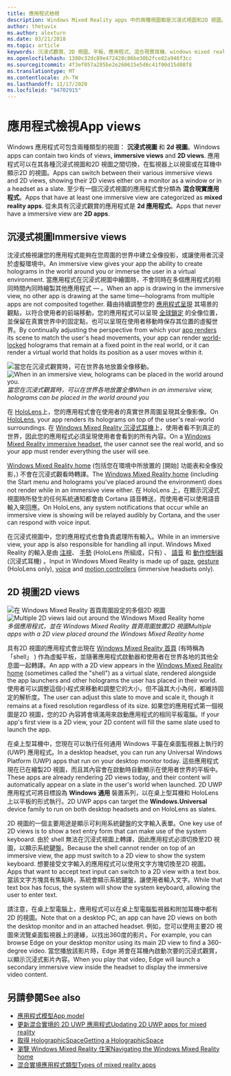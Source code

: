 ```yaml
---
title: 應用程式檢視
description: Windows Mixed Reality apps 中的兩種視圖都是沉浸式視圖和2D 視圖。
author: thetuvix
ms.author: alexturn
ms.date: 03/21/2018
ms.topic: article
keywords: 沉浸式觀賞、2D 視圖、平板、應用程式、混合現實耳機、windows mixed reality 耳機、虛擬實境耳機、HoloLens、MRTK、混合現實工具組
ms.openlocfilehash: 1380c32dc89e472428c86be30b2fce82a946f3cc
ms.sourcegitcommit: 4f3ef057a285be2e260615e5d6c41f00d15d08f8
ms.translationtype: MT
ms.contentlocale: zh-TW
ms.lasthandoff: 11/17/2020
ms.locfileid: "94702915"
---
```

# <a name="app-views"></a><span data-ttu-id="07473-104">應用程式檢視</span><span class="sxs-lookup"><span data-stu-id="07473-104">App views</span></span>

<span data-ttu-id="07473-105">Windows 應用程式可包含兩種類型的視圖： **沉浸式視圖** 和 **2d 視圖**。</span><span class="sxs-lookup"><span data-stu-id="07473-105">Windows apps can contain two kinds of views, **immersive views** and **2D views**.</span></span> <span data-ttu-id="07473-106">應用程式可以在其各種沉浸式視圖和2D 視圖之間切換，在監視器上以視窗或在耳機中顯示2D 的視圖。</span><span class="sxs-lookup"><span data-stu-id="07473-106">Apps can switch between their various immersive views and 2D views, showing their 2D views either on a monitor as a window or in a headset as a slate.</span></span> <span data-ttu-id="07473-107">至少有一個沉浸式視圖的應用程式會分類為 **混合現實應用程式**。</span><span class="sxs-lookup"><span data-stu-id="07473-107">Apps that have at least one immersive view are categorized as **mixed reality apps**.</span></span> <span data-ttu-id="07473-108">從未具有沉浸式觀賞的應用程式是 **2d 應用程式**。</span><span class="sxs-lookup"><span data-stu-id="07473-108">Apps that never have a immersive view are **2D apps**.</span></span>

## <a name="immersive-views"></a><span data-ttu-id="07473-109">沉浸式視圖</span><span class="sxs-lookup"><span data-stu-id="07473-109">Immersive views</span></span>

<span data-ttu-id="07473-110">沈浸式檢視讓您的應用程式能夠在您周圍的世界中建立全像投影，或讓使用者沉浸於虛擬環境中。</span><span class="sxs-lookup"><span data-stu-id="07473-110">An immersive view gives your app the ability to create holograms in the world around you or immerse the user in a virtual environment.</span></span> <span data-ttu-id="07473-111">當應用程式在沉浸式視圖中繪圖時，不會同時在多個應用程式的相同時間內同時繪製其他應用程式 &mdash; 。</span><span class="sxs-lookup"><span data-stu-id="07473-111">When an app is drawing in the immersive view, no other app is drawing at the same time&mdash;holograms from multiple apps are not composited together.</span></span> <span data-ttu-id="07473-112">藉由持續調整您的 [應用程式呈現](../develop/platform-capabilities-and-apis/rendering.md) 其場景的觀點，以符合使用者的前端移動，您的應用程式可以呈現 [全球鎖定](coordinate-systems.md) 的全像位置，並保留在真實世界中的固定點，也可以呈現在使用者移動時保存其位置的虛擬世界。</span><span class="sxs-lookup"><span data-stu-id="07473-112">By continually adjusting the perspective from which your [app renders](../develop/platform-capabilities-and-apis/rendering.md) its scene to match the user's head movements, your app can render [world-locked](coordinate-systems.md) holograms that remain at a fixed point in the real world, or it can render a virtual world that holds its position as a user moves within it.</span></span>

<span data-ttu-id="07473-113">![當您在沉浸式觀賞時，可在世界各地放置全像移動。](images/designoverview-940px.jpg)</span><span class="sxs-lookup"><span data-stu-id="07473-113">![When in an immersive view, holograms can be placed in the world around you.](images/designoverview-940px.jpg)</span></span><br>
<span data-ttu-id="07473-114">*當您在沉浸式觀賞時，可以在世界各地放置全像*</span><span class="sxs-lookup"><span data-stu-id="07473-114">*When in an immersive view, holograms can be placed in the world around you*</span></span>

<span data-ttu-id="07473-115">在 [HoloLens](https://docs.microsoft.com/hololens/hololens1-hardware)上，您的應用程式會在使用者的真實世界周圍呈現其全像影像。</span><span class="sxs-lookup"><span data-stu-id="07473-115">On [HoloLens](https://docs.microsoft.com/hololens/hololens1-hardware), your app renders its holograms on top of the user's real-world surroundings.</span></span> <span data-ttu-id="07473-116">在 [Windows Mixed Reality 沉浸式耳機](../discover/immersive-headset-hardware-details.md)上，使用者看不到真正的世界，因此您的應用程式必須呈現使用者會看到的所有內容。</span><span class="sxs-lookup"><span data-stu-id="07473-116">On a [Windows Mixed Reality immersive headset](../discover/immersive-headset-hardware-details.md), the user cannot see the real world, and so your app must render everything the user will see.</span></span>

<span data-ttu-id="07473-117">[Windows Mixed Reality home](../discover/navigating-the-windows-mixed-reality-home.md) (包括您在環境中所放置的 [開始] 功能表和全像投影，) 不會在沉浸式觀看時轉譯。</span><span class="sxs-lookup"><span data-stu-id="07473-117">The [Windows Mixed Reality home](../discover/navigating-the-windows-mixed-reality-home.md) (including the Start menu and holograms you've placed around the environment) does not render while in an immersive view either.</span></span> <span data-ttu-id="07473-118">在 HoloLens 上，在顯示沉浸式視圖時所發生的任何系統通知都會由 Cortana 語音轉送，而使用者可以使用語音輸入來回應。</span><span class="sxs-lookup"><span data-stu-id="07473-118">On HoloLens, any system notifications that occur while an immersive view is showing will be relayed audibly by Cortana, and the user can respond with voice input.</span></span>

<span data-ttu-id="07473-119">在沉浸式視圖中，您的應用程式也會負責處理所有輸入。</span><span class="sxs-lookup"><span data-stu-id="07473-119">While in an immersive view, your app is also responsible for handling all input.</span></span> <span data-ttu-id="07473-120">Windows Mixed Reality 的輸入是由 [注視](gaze-and-commit.md)、 [手勢](gaze-and-commit.md#composite-gestures) (HoloLens 所組成，只有) 、 [語音](voice-input.md) 和 [動作控制器](motion-controllers.md) (沉浸式耳機) 。</span><span class="sxs-lookup"><span data-stu-id="07473-120">Input in Windows Mixed Reality is made up of [gaze](gaze-and-commit.md), [gesture](gaze-and-commit.md#composite-gestures) (HoloLens only), [voice](voice-input.md) and [motion controllers](motion-controllers.md) (immersive headsets only).</span></span>

## <a name="2d-views"></a><span data-ttu-id="07473-121">2D 視圖</span><span class="sxs-lookup"><span data-stu-id="07473-121">2D views</span></span>

<span data-ttu-id="07473-122">![在 Windows Mixed Reality 首頁周圍設定的多個2D 視圖](images/teleportation-940px.png)</span><span class="sxs-lookup"><span data-stu-id="07473-122">![Multiple 2D views laid out around the Windows Mixed Reality home](images/teleportation-940px.png)</span></span><br>
<span data-ttu-id="07473-123">*多個應用程式，並在 Windows Mixed Reality 首頁周圍放置2D 視圖*</span><span class="sxs-lookup"><span data-stu-id="07473-123">*Multiple apps with a 2D view placed around the Windows Mixed Reality home*</span></span>

<span data-ttu-id="07473-124">具有2D 視圖的應用程式會出現在 [Windows Mixed Reality 首頁](../discover/navigating-the-windows-mixed-reality-home.md) (有時稱為「shell」 ) 作為虛擬平板，並隨著應用程式啟動器和使用者在世界各地的其他全息圖一起轉譯。</span><span class="sxs-lookup"><span data-stu-id="07473-124">An app with a 2D view appears in the [Windows Mixed Reality home](../discover/navigating-the-windows-mixed-reality-home.md) (sometimes called the "shell") as a virtual slate, rendered alongside the app launchers and other holograms the user has placed in their world.</span></span> <span data-ttu-id="07473-125">使用者可以調整這個小程式來移動和調整它的大小，但不論其大小為何，都維持固定的解析度。</span><span class="sxs-lookup"><span data-stu-id="07473-125">The user can adjust this slate to move and scale it, though it remains at a fixed resolution regardless of its size.</span></span> <span data-ttu-id="07473-126">如果您的應用程式第一個視圖是2D 視圖，您的2D 內容將會填滿用來啟動應用程式的相同平板電腦。</span><span class="sxs-lookup"><span data-stu-id="07473-126">If your app's first view is a 2D view, your 2D content will fill the same slate used to launch the app.</span></span>

<span data-ttu-id="07473-127">在桌上型耳機中，您現在可以執行任何通用 Windows 平臺在桌面監視器上執行的 (UWP) 應用程式。</span><span class="sxs-lookup"><span data-stu-id="07473-127">In a desktop headset, you can run any Universal Windows Platform (UWP) apps that run on your desktop monitor today.</span></span> <span data-ttu-id="07473-128">這些應用程式現在已在繪製2D 視圖，而且其內容會在啟動時自動顯示在使用者世界的平板中。</span><span class="sxs-lookup"><span data-stu-id="07473-128">These apps are already rendering 2D views today, and their content will automatically appear on a slate in the user's world when launched.</span></span> <span data-ttu-id="07473-129">2D UWP 應用程式可將目標設為 **Windows 通用** 裝置系列，以在桌上型耳機和 HoloLens 上以平板的形式執行。</span><span class="sxs-lookup"><span data-stu-id="07473-129">2D UWP apps can target the **Windows.Universal** device family to run on both desktop headsets and on HoloLens as slates.</span></span>

<span data-ttu-id="07473-130">2D 視圖的一個主要用途是顯示可利用系統鍵盤的文字輸入表單。</span><span class="sxs-lookup"><span data-stu-id="07473-130">One key use of 2D views is to show a text entry form that can make use of the system keyboard.</span></span> <span data-ttu-id="07473-131">由於 shell 無法在沉浸式視圖上轉譯，因此應用程式必須切換至2D 視圖，以顯示系統鍵盤。</span><span class="sxs-lookup"><span data-stu-id="07473-131">Because the shell cannot render on top of an immersive view, the app must switch to a 2D view to show the system keyboard.</span></span> <span data-ttu-id="07473-132">想要接受文字輸入的應用程式可以使用文字方塊切換至2D 視圖。</span><span class="sxs-lookup"><span data-stu-id="07473-132">Apps that want to accept text input can switch to a 2D view with a text box.</span></span> <span data-ttu-id="07473-133">當該文字方塊具有焦點時，系統會顯示系統鍵盤，讓使用者輸入文字。</span><span class="sxs-lookup"><span data-stu-id="07473-133">While that text box has focus, the system will show the system keyboard, allowing the user to enter text.</span></span>

<span data-ttu-id="07473-134">請注意，在桌上型電腦上，應用程式可以在桌上型電腦監視器和附加耳機中都有2D 的視圖。</span><span class="sxs-lookup"><span data-stu-id="07473-134">Note that on a desktop PC, an app can have 2D views on both the desktop monitor and in an attached headset.</span></span> <span data-ttu-id="07473-135">例如，您可以使用主要2D 視圖來流覽桌面監視器上的邊緣，以找出360度的影片。</span><span class="sxs-lookup"><span data-stu-id="07473-135">For example, you can browse Edge on your desktop monitor using its main 2D view to find a 360-degree video.</span></span> <span data-ttu-id="07473-136">當您播放該影片時，Edge 將會在耳機內啟動次要的沉浸式觀賞，以顯示沉浸式影片內容。</span><span class="sxs-lookup"><span data-stu-id="07473-136">When you play that video, Edge will launch a secondary immersive view inside the headset to display the immersive video content.</span></span>

## <a name="see-also"></a><span data-ttu-id="07473-137">另請參閱</span><span class="sxs-lookup"><span data-stu-id="07473-137">See also</span></span>

* [<span data-ttu-id="07473-138">應用程式模型</span><span class="sxs-lookup"><span data-stu-id="07473-138">App model</span></span>](app-model.md)
* [<span data-ttu-id="07473-139">更新混合實境的 2D UWP 應用程式</span><span class="sxs-lookup"><span data-stu-id="07473-139">Updating 2D UWP apps for mixed reality</span></span>](../develop/porting-apps/building-2d-apps.md)
* [<span data-ttu-id="07473-140">取得 HolographicSpace</span><span class="sxs-lookup"><span data-stu-id="07473-140">Getting a HolographicSpace</span></span>](../develop/native/getting-a-holographicspace.md)
* [<span data-ttu-id="07473-141">瀏覽 Windows Mixed Reality 住家</span><span class="sxs-lookup"><span data-stu-id="07473-141">Navigating the Windows Mixed Reality home</span></span>](../discover/navigating-the-windows-mixed-reality-home.md)
* [<span data-ttu-id="07473-142">混合實境應用程式類型</span><span class="sxs-lookup"><span data-stu-id="07473-142">Types of mixed reality apps</span></span>](types-of-mixed-reality-apps.md)
